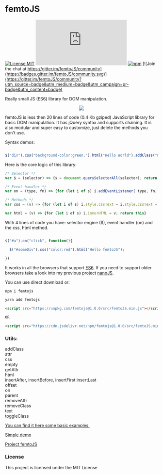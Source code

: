 # femtoJS

[![License MIT](https://img.shields.io/badge/licence-MIT-blue.svg)](https://choosealicense.com/licenses/mit/)
[![Gzip Size](https://img.badgesize.io/https://unpkg.com/femtojs@1.0.0/src/femtoJS.min.js?compression=gzip)](https://unpkg.com/femtojs@1.0.0/src/femtoJS.min.js)
[![npm](https://img.shields.io/npm/v/femtojs.svg)](https://www.npmjs.com/package/femtojs) [![Join the chat at https://gitter.im/femtoJS/community](https://badges.gitter.im/femtoJS/community.svg)](https://gitter.im/femtoJS/community?utm_source=badge&utm_medium=badge&utm_campaign=pr-badge&utm_content=badge)


Really small JS (ES6) library for DOM manipulation.

<p align="center"><img src="logo/femtoJS-logo.png"/></p>

femtoJS is less then 20 lines of code (0.4 Kb gziped) JavaScript library for basic DOM manipulation. It has jQuery syntax and supports chaining. It is also modular and super easy to customize, just delete the methods you don't use. 

Syntax demos:

```javascript

$("div").css("background-color:green;").html("Hello World").addClass("new");
```
Here is the core logic of this library:

```javascript
/* Selector */
var $ = (selector) => {s = document.querySelectorAll(selector); return this}

/* Event handler */
var on = (type, fn) => {for (let i of s) i.addEventListener( type, fn, false); return this}

/* Methods */
var css = (v) => {for (let i of s) i.style.cssText = i.style.cssText + v; return this}

var html = (v) => {for (let i of s) i.innerHTML = v; return this}

```
With 4 lines of code you have: selector engine ($), event handler (on) and the css, html method.

```javascript

$("#a").on("click", function(){

  $("#someDiv").css("color:red").html("Hello femtoJS");

})

```

It works in all the browsers that support <a href="https://caniuse.com/#search=es6">ES6</a>. If you need to support older browsers take a look into my previous project <a href="https://github.com/vladocar/nanoJS">nanoJS</a>.


You can use direct download or:

```sh
npm i femtojs
```

```sh
yarn add femtojs
```

```html
<script src="https://unpkg.com/femtojs@1.0.0/src/femtoJS.min.js"></script>

OR

<script src="https://cdn.jsdelivr.net/npm/femtojs@1.0.0/src/femtoJS.min.js"></script>
```

### Utils:

addClass    
attr  
css    
empty    
getAttr  
html  
insertAfter, insertBefore, insertFirst insertLast  
offset  
on  
parent  
removeAttr  
removeClass    
text  
toggleClass  

[You can find it here some basic examples.](docs.md)

[Simple demo](https://vladocar.github.io/femtoJS/off-on.html)

[Project femtoJS](https://vladocar.github.io/femtoJS/)

<h3>License</h3>

This project is licensed under the MIT License
